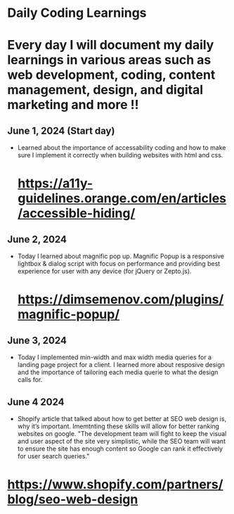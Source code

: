 # Daily Coding Learnings

# Every day I will document my daily learnings in various areas such as web development, coding, content management, design, and digital marketing and more !!

## June 1, 2024 (Start day)
- Learned about the importance of accessability coding and how to make sure I implement it correctly when building websites with html and css. 
    # https://a11y-guidelines.orange.com/en/articles/accessible-hiding/

## June 2, 2024 
- Today I learned about magnific pop up. Magnific Popup is a responsive lightbox & dialog script with focus on performance and providing best experience for user with any device (for jQuery or Zepto.js).
    # https://dimsemenov.com/plugins/magnific-popup/

## June 3, 2024 
 - Today I implemented min-width and max width media queries for a landing page project for a client. I learned more about resposive design and the importance of tailoring each media querie to what the design calls for.

## June 4 2024
 - Shopify article that talked about how to get better at SEO web design is, why it’s important. Imemtnting these skills will allow for better ranking websites on google. "The development team will fight to keep the visual and user aspect of the site very simplistic, while the SEO team will want to ensure the site has enough content so Google can rank it effectively for user search queries."
 # https://www.shopify.com/partners/blog/seo-web-design



